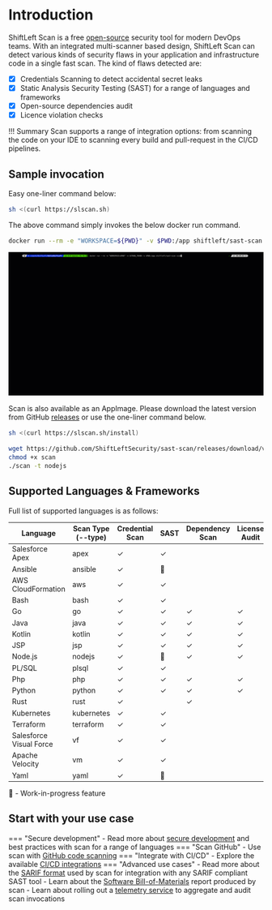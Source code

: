 # Introduction

ShiftLeft Scan is a free [open-source](https://github.com/ShiftLeftSecurity/sast-scan) security tool for modern DevOps teams. With an integrated multi-scanner based design, ShiftLeft Scan can detect various kinds of security flaws in your application and infrastructure code in a single fast scan. The kind of flaws detected are:

* [x] Credentials Scanning to detect accidental secret leaks
* [x] Static Analysis Security Testing (SAST) for a range of languages and frameworks
* [x] Open-source dependencies audit
* [x] Licence violation checks

!!! Summary
    Scan supports a range of integration options: from scanning the code on your IDE to scanning every build and pull-request in the CI/CD pipelines.

## Sample invocation

Easy one-liner command below:

```bash
sh <(curl https://slscan.sh)
```

The above command simply invokes the below docker run command.

```bash
docker run --rm -e "WORKSPACE=${PWD}" -v $PWD:/app shiftleft/sast-scan scan --build
```

![Java Scan](getting-started/images/scan-java.gif)

Scan is also available as an AppImage. Please download the latest version from GitHub [releases](https://github.com/ShiftLeftSecurity/sast-scan/releases) or use the one-liner command below.

```bash
sh <(curl https://slscan.sh/install)
```

```bash
wget https://github.com/ShiftLeftSecurity/sast-scan/releases/download/v1.7.0/scan
chmod +x scan
./scan -t nodejs
```

## Supported Languages & Frameworks

Full list of supported languages is as follows:

| Language | Scan Type (--type) | Credential Scan | SAST | Dependency Scan | License Audit | Build Breaker |
|----------|-----------|---------------------|------|-----------------|---------------|---------------|
| Salesforce Apex     | apex | ✓ | ✓ | | | ✓ |
| Ansible     | ansible | ✓ | 🚧 | | | |
| AWS CloudFormation     | aws | ✓ | ✓ | | | ✓ |
| Bash     | bash | ✓ | ✓ | | | ✓ |
| Go     | go | ✓ | ✓ | ✓ | ✓ | ✓ |
| Java     | java | ✓ | ✓ | ✓ | ✓ | ✓ |
| Kotlin    | kotlin | ✓ | ✓ | ✓ | ✓ | ✓ |
| JSP     | jsp | ✓ | ✓ | ✓ | ✓ | ✓ |
| Node.js     | nodejs | ✓ | 🚧 | ✓ | ✓ | ✓ |
| PL/SQL     | plsql | ✓ | ✓ | | | ✓ |
| Php     | php | ✓ | ✓ | ✓ | ✓ | ✓ |
| Python     | python | ✓ | ✓ | ✓ | ✓ | ✓ |
| Rust     | rust | ✓ | | ✓ | | |
| Kubernetes     | kubernetes | ✓ | ✓ | | | ✓ |
| Terraform     | terraform | ✓ | ✓ | | | ✓ |
| Salesforce Visual Force    | vf | ✓ | ✓ | | | ✓ |
| Apache Velocity    | vm | ✓ | ✓ | | | ✓ |
| Yaml     | yaml | ✓ | 🚧 | | | |

🚧 - Work-in-progress feature

## Start with your use case

=== "Secure development"
    - Read more about [secure development](secure-development/README.md) and best practices with scan for a range of languages
=== "Scan GitHub"
    - Use scan with [GitHub code scanning](integrations/code-scan.md)
=== "Integrate with CI/CD"
    - Explore the available [CI/CD integrations](integrations/README.md)
=== "Advanced use cases"
    - Read more about the [SARIF format](integrations/sarif.md) used by scan for integration with any SARIF compliant SAST tool
    - Learn about the [Software Bill-of-Materials](integrations/sbom.md) report produced by scan
    - Learn about rolling out a [telemetry service](integrations/telemetry.md) to aggregate and audit scan invocations
